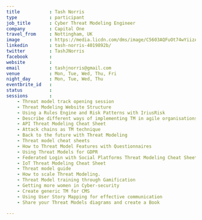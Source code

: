 ```yaml
---
title           : Tash Norris
type            : participant
job_title       : Cyber Threat Modeling Engineer
company         : Capital One
travel_from     : Nottingham, UK
image           : https://media.licdn.com/dms/image/C5603AQFuOt74wYiizA/profile-displayphoto-shrink_200_200/0?e=1532563200&v=beta&t=ZkjP_z-J-sZ6YPImKXIOiz6Gv0WpYkFmtdiHPxUipC0
linkedin        : tash-norris-4019892b/
twitter         : TashJNorris
facebook        :
website         :
email           : tashjnorris@gmail.com
venue           : Mon, Tue, Wed, Thu, Fri
night_day       : Mon, Tue, Wed, Thu
eventbrite_id   :
status          :
sessions        :
    - Threat model track opening session
    - Threat Modeling Website Structure
    - Using a Rules Engine and Risk Patterns with IriusRisk
    - Describe different ways of implementing TM in agile organisations
    - API Threat Modeling Cheat Sheet
    - Attack chains as TM technique
    - Back to the future with Threat Modeling
    - Threat model cheat sheets
    - How to Threat Model Features with Questionnaires
    - Using Threat Models for GDPR
    - Federated Login with Social Platforms Threat Modeling Cheat Sheet
    - IoT Threat Modeling Cheat Sheet
    - Threat model guide
    - How to scale Threat Modeling.
    - Threat Model training through Gamification
    - Getting more women in Cyber-security
    - Create generic TM for CMS
    - Using User Story Mapping for effective communication
    - Share your Threat Models diagrams and create a Book
    
---
```


